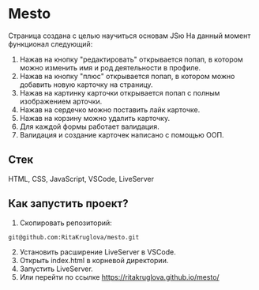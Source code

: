 # Mesto
Страница создана с целью научиться основам JSю
На данный момент функционал следующий:
1. Нажав на кнопку "редактировать" открывается попап, в котором можно изменить имя и род деятельности в профиле.
2. Нажав на кнопку "плюс" открывается попап, в котором можно добавить новую карточку на страницу.
3. Нажав на картинку карточки открывается попап с полным изображением арточки.
4. Нажав на сердечко можно поставить лайк карточке.
5. Нажав на корзину можно удалить карточку.
6. Для каждой формы работает валидация.
7. Валидация и создание карточек написано с помощью ООП.
## Стек
HTML, CSS, JavaScript, VSCode, LiveServer
## Как запустить проект?
1. Скопировать репозиторий:
```bash
git@github.com:RitaKruglova/mesto.git
```
2. Установить расширение LiveServer в VSCode.
3. Открыть index.html в корневой директории.
4. Запустить LiveServer.
5. Или перейти по ссылке https://ritakruglova.github.io/mesto/